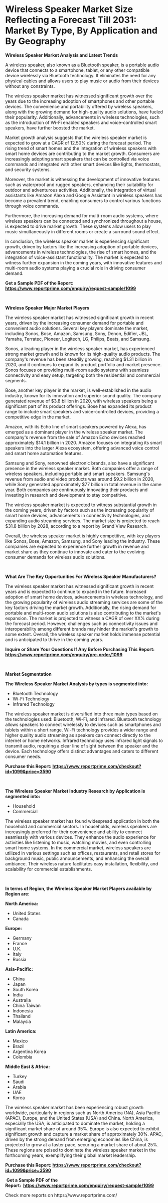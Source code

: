 <p><h1>Wireless Speaker Market Size Reflecting a Forecast Till 2031: Market By Type, By Application and By Geography</h1></p><p><strong>Wireless Speaker Market Analysis and Latest Trends</strong></p>
<p><p>A wireless speaker, also known as a Bluetooth speaker, is a portable audio device that connects to a smartphone, tablet, or any other compatible device wirelessly via Bluetooth technology. It eliminates the need for any physical cables and allows users to play music or audio from their devices without any constraints.</p><p>The wireless speaker market has witnessed significant growth over the years due to the increasing adoption of smartphones and other portable devices. The convenience and portability offered by wireless speakers, along with the growing demand for high-quality audio solutions, have fueled their popularity. Additionally, advancements in wireless technologies, such as the introduction of Wi-Fi enabled speakers and voice-controlled smart speakers, have further boosted the market.</p><p>Market growth analysis suggests that the wireless speaker market is expected to grow at a CAGR of 12.50% during the forecast period. The rising trend of smart homes and the integration of wireless speakers with smart home devices are contributing to the market growth. Consumers are increasingly adopting smart speakers that can be controlled via voice commands and integrated with other smart devices like lights, thermostats, and security systems.</p><p>Moreover, the market is witnessing the development of innovative features such as waterproof and rugged speakers, enhancing their suitability for outdoor and adventurous activities. Additionally, the integration of virtual assistants like Amazon Alexa and Google Assistant in wireless speakers has become a prevalent trend, enabling consumers to control various functions through voice commands.</p><p>Furthermore, the increasing demand for multi-room audio systems, where wireless speakers can be connected and synchronized throughout a house, is expected to drive market growth. These systems allow users to play music simultaneously in different rooms or create a surround sound effect.</p><p>In conclusion, the wireless speaker market is experiencing significant growth, driven by factors like the increasing adoption of portable devices, advancements in wireless technologies, the rise of smart homes, and the integration of voice-assistant functionality. The market is expected to witness further expansion in the coming years, with innovative features and multi-room audio systems playing a crucial role in driving consumer demand.</p></p>
<p><strong>Get a Sample PDF of the Report:&nbsp; <a href="https://www.reportprime.com/enquiry/request-sample/1099">https://www.reportprime.com/enquiry/request-sample/1099</a></strong></p>
<p>&nbsp;</p>
<p><strong>Wireless Speaker Major Market Players</strong></p>
<p><p>The wireless speaker market has witnessed significant growth in recent years, driven by the increasing consumer demand for portable and convenient audio solutions. Several key players dominate the market, including Sonos, Bose, Amazon, Samsung, Sony, Denon, Edifier, JBL, Yamaha, Terratec, Pioneer, Logitech, LG, Philips, Beats, and Samsung.</p><p>Sonos, a leading player in the wireless speaker market, has experienced strong market growth and is known for its high-quality audio products. The company's revenue has been steadily growing, reaching $1.31 billion in 2020, and it continues to expand its product portfolio and market presence. Sonos focuses on providing multi-room audio systems with seamless connectivity and easy setup, targeting both the residential and commercial segments.</p><p>Bose, another key player in the market, is well-established in the audio industry, known for its innovation and superior sound quality. The company generated revenue of $3.8 billion in 2020, with wireless speakers being a significant part of its product offerings. Bose has expanded its product range to include smart speakers and voice-controlled devices, providing a competitive edge in the market.</p><p>Amazon, with its Echo line of smart speakers powered by Alexa, has emerged as a dominant player in the wireless speaker market. The company's revenue from the sale of Amazon Echo devices reached approximately $14.1 billion in 2020. Amazon focuses on integrating its smart speakers into the larger Alexa ecosystem, offering advanced voice control and smart home automation features.</p><p>Samsung and Sony, renowned electronic brands, also have a significant presence in the wireless speaker market. Both companies offer a range of wireless speakers, including portable and smart speakers. Samsung's revenue from audio and video products was around $9.2 billion in 2020, while Sony generated approximately $77 billion in total revenue in the same year. Both companies are continuously innovating their products and investing in research and development to stay competitive.</p><p>The wireless speaker market is expected to witness substantial growth in the coming years, driven by factors such as the increasing popularity of smart home devices, advancements in connectivity technologies, and expanding audio streaming services. The market size is projected to reach $31.8 billion by 2028, according to a report by Grand View Research.</p><p>Overall, the wireless speaker market is highly competitive, with key players like Sonos, Bose, Amazon, Samsung, and Sony leading the industry. These companies are expected to experience further growth in revenue and market share as they continue to innovate and cater to the evolving consumer demands for wireless audio solutions.</p></p>
<p>&nbsp;</p>
<p><strong>What Are The Key Opportunities For Wireless Speaker Manufacturers?</strong></p>
<p><p>The wireless speaker market has witnessed significant growth in recent years and is expected to continue to expand in the future. Increased adoption of smart home devices, advancements in wireless technology, and the growing popularity of wireless audio streaming services are some of the key factors driving the market growth. Additionally, the rising demand for portable and multi-room audio solutions is also contributing to the market's expansion. The market is projected to witness a CAGR of over XX% during the forecast period. However, challenges such as connectivity issues and interoperability among different brands may hinder the market's growth to some extent. Overall, the wireless speaker market holds immense potential and is anticipated to thrive in the coming years.</p></p>
<p><strong>Inquire or Share Your Questions If Any Before Purchasing This Report: <a href="https://www.reportprime.com/enquiry/pre-order/1099">https://www.reportprime.com/enquiry/pre-order/1099</a></strong></p>
<p>&nbsp;</p>
<p><strong>Market Segmentation</strong></p>
<p><strong>The Wireless Speaker Market Analysis by types is segmented into:</strong></p>
<p><ul><li>Bluetooth Technology</li><li>Wi-Fi Technology</li><li>Infrared Technology</li></ul></p>
<p><p>The wireless speaker market is diversified into three main types based on the technologies used: Bluetooth, Wi-Fi, and Infrared. Bluetooth technology allows speakers to connect wirelessly to devices such as smartphones and tablets within a short range. Wi-Fi technology provides a wider range and higher quality audio streaming as speakers can connect directly to the internet or home networks. Infrared technology uses infrared light signals to transmit audio, requiring a clear line of sight between the speaker and the device. Each technology offers distinct advantages and caters to different consumer needs.</p></p>
<p><strong>Purchase this Report:&nbsp;<a href="https://www.reportprime.com/checkout?id=1099&price=3590">https://www.reportprime.com/checkout?id=1099&price=3590</a></strong></p>
<p>&nbsp;</p>
<p><strong>The Wireless Speaker Market Industry Research by Application is segmented into:</strong></p>
<p><ul><li>Household</li><li>Commercial</li></ul></p>
<p><p>The wireless speaker market has found widespread application in both the household and commercial sectors. In households, wireless speakers are increasingly preferred for their convenience and ability to connect seamlessly with various devices. They enhance the audio experience for activities like listening to music, watching movies, and even controlling smart home systems. In the commercial market, wireless speakers are utilized in various settings such as offices, restaurants, and retail stores for background music, public announcements, and enhancing the overall ambiance. Their wireless nature facilitates easy installation, flexibility, and scalability for commercial establishments.</p></p>
<p>&nbsp;</p>
<p><strong>In terms of Region, the Wireless Speaker Market Players available by Region are:</strong></p>
<p>
    <p> <strong> North America: </strong>
        <ul>
            <li>United States</li>
            <li>Canada</li>
        </ul>
        </p> 
    <p> <strong> Europe: </strong>
        <ul>
            <li>Germany</li>
            <li>France</li>
            <li>U.K.</li>
            <li>Italy</li>
            <li>Russia</li>
        </ul>
        </p> 
    <p> <strong> Asia-Pacific: </strong>
        <ul>
            <li>China</li>
            <li>Japan</li>
            <li>South Korea</li>
            <li>India</li>
            <li>Australia</li>
            <li>China Taiwan</li>
            <li>Indonesia</li>
            <li>Thailand</li>
            <li>Malaysia</li>
        </ul>
        </p> 
    <p> <strong> Latin America: </strong>
        <ul>
            <li>Mexico</li>
            <li>Brazil</li>
            <li>Argentina Korea</li>
            <li>Colombia</li>
        </ul>
        </p> 
    <p> <strong> Middle East & Africa: </strong>
        <ul>
            <li>Turkey</li>
            <li>Saudi</li>
            <li>Arabia</li>
            <li>UAE</li>
            <li>Korea</li>
        </ul>
    </p>
    </p>
<p><p>The wireless speaker market has been experiencing robust growth worldwide, particularly in regions such as North America (NA), Asia Pacific (APAC), Europe, and the United States (USA) and China. North America, especially the USA, is anticipated to dominate the market, holding a significant market share of around 35%. Europe is also expected to exhibit significant growth and capture a market share of approximately 30%. APAC, driven by the strong demand from emerging economies like China, is projected to grow at a faster pace, securing a market share of about 25%. These regions are poised to dominate the wireless speaker market in the forthcoming years, exemplifying their global market leadership.</p></p>
<p><strong>Purchase this Report: <a href="https://www.reportprime.com/checkout?id=1099&price=3590">https://www.reportprime.com/checkout?id=1099&price=3590</a></strong></p>
<p>&nbsp;<strong>Get a Sample PDF of the Report:&nbsp;&nbsp;<a href="https://www.reportprime.com/enquiry/request-sample/1099">https://www.reportprime.com/enquiry/request-sample/1099</a></strong></p>
<p><strong></strong></p>
<p>Check more reports on https://www.reportprime.com/</p>
